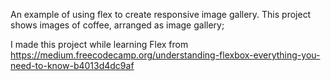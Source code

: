 An example of using flex to create responsive image gallery.
This project shows images of coffee, arranged as image gallery;

I made this project while learning Flex from https://medium.freecodecamp.org/understanding-flexbox-everything-you-need-to-know-b4013d4dc9af

